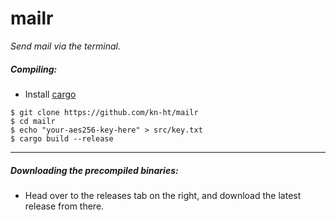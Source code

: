 ﻿# mailr

*Send mail via the terminal.*

##### Compiling:
- Install [cargo](https://doc.rust-lang.org/cargo/)
```console
$ git clone https://github.com/kn-ht/mailr
$ cd mailr
$ echo "your-aes256-key-here" > src/key.txt
$ cargo build --release
```
---
##### Downloading the precompiled binaries:
- Head over to the releases tab on the right, and download the latest release from there.
